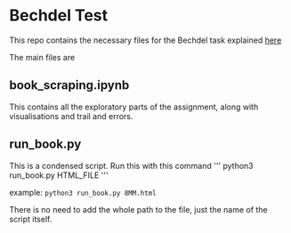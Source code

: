 # Bechdel Test

This repo contains the necessary files for the Bechdel task explained [here](https://docs.google.com/document/d/e/2PACX-1vTvVD1v0MoF-s1eIOrWo1ahODMF83q1IMU76wxFK2FEbPuxKIFEk7EA_3gtdyMQmcvlL1tXgeL-R3Xc/pub?urp=gmail_link)

The main files are

## book_scraping.ipynb

This contains all the exploratory parts of the assignment, along with visualisations and trail and errors.

## run_book.py

This is a condensed script. Run this with this command
'''
python3 run_book.py HTML_FILE
'''

example: `python3 run_book.py 8MM.html`

There is no need to add the whole path to the file, just the name of the script itself.